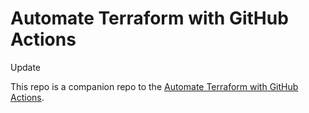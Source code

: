 # Automate Terraform with GitHub Actions
Update

This repo is a companion repo to the [Automate Terraform with GitHub Actions](https://learn.hashicorp.com/tutorials/terraform/github-actions?in=terraform/automation).
